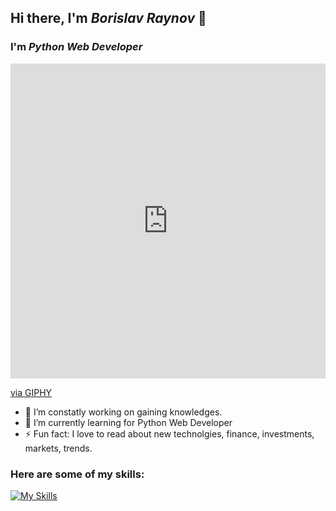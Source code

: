 ## Hi there, I'm *Borislav Raynov* 👋
### I'm ***Python Web Developer***

<div style="width:100%;height:0;padding-bottom:100%;position:relative;"><iframe src="https://giphy.com/embed/U4FkC2VqpeNRHjTDQ5" width="100%" height="100%" style="position:absolute" frameBorder="0" class="giphy-embed" allowFullScreen></iframe></div><p><a href="https://giphy.com/gifs/technology-earth-communications-U4FkC2VqpeNRHjTDQ5">via GIPHY</a></p>

- 🔭 I’m constatly working on gaining knowledges.
- 🌱 I’m currently learning for Python Web Developer
- ⚡ Fun fact: I love to read about new technolgies, financе, investments, markets, trends.


### Here are some of my skills:
[![My Skills](https://skillicons.dev/icons?i=py,django,postgres,docker,sqlite,vscode,js,css,html,postman&theme=dark)](https://github.com/BorislavRaynov)
